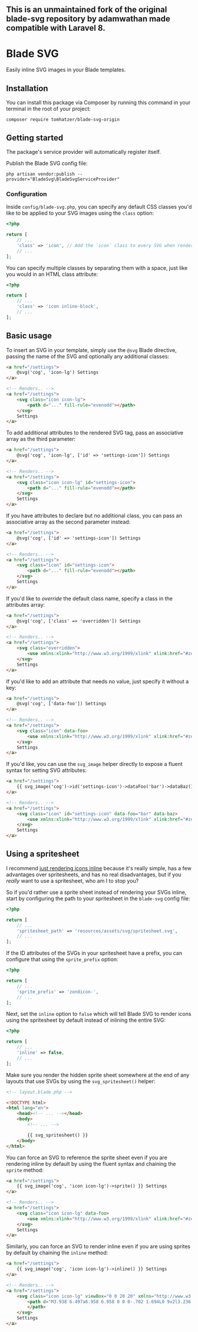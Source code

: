 ## This is an unmaintained fork of the original blade-svg repository by adamwathan made compatible with Laravel 8.

# Blade SVG

Easily inline SVG images in your Blade templates.

## Installation

You can install this package via Composer by running this command in your terminal in the root of your project:

`composer require tomhatzer/blade-svg-origin`

## Getting started

The package's service provider will automatically register itself.

Publish the Blade SVG config file:

```
php artisan vendor:publish --provider="BladeSvg\BladeSvgServiceProvider"
```

### Configuration

Inside `config/blade-svg.php`, you can specify any default CSS classes you'd like to be applied to your SVG images using the `class` option:

```php
<?php

return [
    // ...
    'class' => 'icon', // Add the `icon` class to every SVG when rendered
    // ...
];
```

You can specify multiple classes by separating them with a space, just like you would in an HTML class attribute:

```php
<?php

return [
    // ...
    'class' => 'icon inline-block',
    // ...
];
```

## Basic usage

To insert an SVG in your template, simply use the `@svg` Blade directive, passing the name of the SVG and optionally any additional classes:

```html
<a href="/settings">
    @svg('cog', 'icon-lg') Settings
</a>

<!-- Renders.. -->
<a href="/settings">
    <svg class="icon icon-lg">
        <path d="..." fill-rule="evenodd"></path>
    </svg>
    Settings
</a>
```

To add additional attributes to the rendered SVG tag, pass an associative array as the third parameter:

```html
<a href="/settings">
    @svg('cog', 'icon-lg', ['id' => 'settings-icon']) Settings
</a>

<!-- Renders.. -->
<a href="/settings">
    <svg class="icon icon-lg" id="settings-icon">
        <path d="..." fill-rule="evenodd"></path>
    </svg>
    Settings
</a>
```

If you have attributes to declare but no additional class, you can pass an associative array as the second parameter instead:

```html
<a href="/settings">
    @svg('cog', ['id' => 'settings-icon']) Settings
</a>

<!-- Renders.. -->
<a href="/settings">
    <svg class="icon" id="settings-icon">
        <path d="..." fill-rule="evenodd"></path>
    </svg>
    Settings
</a>
```

If you'd like to _override_ the default class name, specify a class in the attributes array:

```html
<a href="/settings">
    @svg('cog', ['class' => 'overridden']) Settings
</a>

<!-- Renders.. -->
<a href="/settings">
    <svg class="overridden">
        <use xmlns:xlink="http://www.w3.org/1999/xlink" xlink:href="#zondicon-cog"></use>
    </svg>
    Settings
</a>
```

If you'd like to add an attribute that needs no value, just specify it without a key:

```html
<a href="/settings">
    @svg('cog', ['data-foo']) Settings
</a>

<!-- Renders.. -->
<a href="/settings">
    <svg class="icon" data-foo>
        <use xmlns:xlink="http://www.w3.org/1999/xlink" xlink:href="#zondicon-cog"></use>
    </svg>
    Settings
</a>
```

If you'd like, you can use the `svg_image` helper directly to expose a fluent syntax for setting SVG attributes:

```html
<a href="/settings">
    {{ svg_image('cog')->id('settings-icon')->dataFoo('bar')->dataBaz() }} Settings
</a>

<!-- Renders.. -->
<a href="/settings">
    <svg class="icon" id="settings-icon" data-foo="bar" data-baz>
        <use xmlns:xlink="http://www.w3.org/1999/xlink" xlink:href="#zondicon-cog"></use>
    </svg>
    Settings
</a>
```

## Using a spritesheet

I recommend [just rendering icons inline](https://css-tricks.com/pretty-good-svg-icon-system/) because it's really simple, has a few advantages over spritesheets, and has no real disadvantages, but if you *really* want to use a spritesheet, who am I to stop you?

So if you'd rather use a sprite sheet instead of rendering your SVGs inline, start by configuring the path to your spritesheet in the `blade-svg` config file:

```php
<?php

return [
    // ...
    'spritesheet_path' => 'resources/assets/svg/spritesheet.svg',
    // ...
];
```

If the ID attributes of the SVGs in your spritesheet have a prefix, you can configure that using the `sprite_prefix` option:

```php
<?php

return [
    // ...
    'sprite_prefix' => 'zondicon-',
    // ...
];
```

Next, set the `inline` option to `false` which will tell Blade SVG to render icons using the spritesheet by default instead of inlining the entire SVG:

```php
<?php

return [
    // ...
    'inline' => false,
    // ...
];
```

Make sure you render the hidden sprite sheet somewhere at the end of any layouts that use SVGs by using the `svg_spritesheet()` helper:

```html
<!-- layout.blade.php -->

<!DOCTYPE html>
<html lang="en">
    <head><!-- ... --></head>
    <body>
        <!-- ... -->

        {{ svg_spritesheet() }}
    </body>
</html>
```

You can force an SVG to reference the sprite sheet even if you are rendering inline by default by using the fluent syntax and chaining the `sprite` method:

```html
<a href="/settings">
    {{ svg_image('cog', 'icon icon-lg')->sprite() }} Settings
</a>

<!-- Renders.. -->
<a href="/settings">
    <svg class="icon icon-lg" data-foo>
        <use xmlns:xlink="http://www.w3.org/1999/xlink" xlink:href="#zondicon-cog"></use>
    </svg>
    Settings
</a>
```

Similarly, you can force an SVG to render inline even if you are using sprites by default by chaining the `inline` method:

```html
<a href="/settings">
    {{ svg_image('cog', 'icon icon-lg')->inline() }} Settings
</a>

<!-- Renders.. -->
<a href="/settings">
    <svg class="icon icon-lg" viewBox="0 0 20 20" xmlns="http://www.w3.org/2000/svg">
        <path d="M3.938 6.497a6.958 6.958 0 0 0-.702 1.694L0 9v2l3.236.809c.16.6.398 1.169.702 1.694l-1.716 2.861 1.414 1.414 2.86-1.716a6.958 6.958 0 0 0 1.695.702L9 20h2l.809-3.236a6.96 6.96 0 0 0 1.694-.702l2.861 1.716 1.414-1.414-1.716-2.86a6.958 6.958 0 0 0 .702-1.695L20 11V9l-3.236-.809a6.958 6.958 0 0 0-.702-1.694l1.716-2.861-1.414-1.414-2.86 1.716a6.958 6.958 0 0 0-1.695-.702L11 0H9l-.809 3.236a6.96 6.96 0 0 0-1.694.702L3.636 2.222 2.222 3.636l1.716 2.86zM10 13a3 3 0 1 0 0-6 3 3 0 0 0 0 6z" fill-rule="evenodd">
        </path>
    </svg>
    Settings
</a>
```
